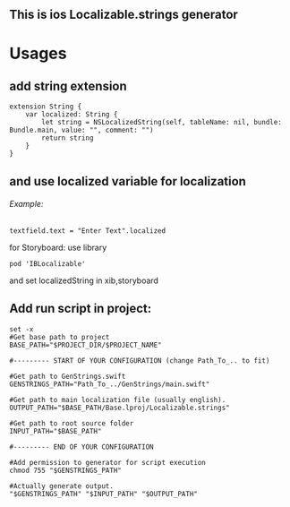 ## This is ios Localizable.strings generator

# Usages
## add string extension
```
extension String {
    var localized: String {
        let string = NSLocalizedString(self, tableName: nil, bundle: Bundle.main, value: "", comment: "")
        return string
    }
}
```
## and use localized variable for localization
###### Example:

```
textfield.text = "Enter Text".localized
```

for Storyboard: use library
```
pod 'IBLocalizable'

```
and set localizedString in xib,storyboard


## Add run script in project:
```
set -x
#Get base path to project
BASE_PATH="$PROJECT_DIR/$PROJECT_NAME"

#--------- START OF YOUR CONFIGURATION (change Path_To_.. to fit)

#Get path to GenStrings.swift
GENSTRINGS_PATH="Path_To_../GenStrings/main.swift"

#Get path to main localization file (usually english).
OUTPUT_PATH="$BASE_PATH/Base.lproj/Localizable.strings"

#Get path to root source folder
INPUT_PATH="$BASE_PATH"

#--------- END OF YOUR CONFIGURATION

#Add permission to generator for script execution
chmod 755 "$GENSTRINGS_PATH"

#Actually generate output. 
"$GENSTRINGS_PATH" "$INPUT_PATH" "$OUTPUT_PATH"

```
